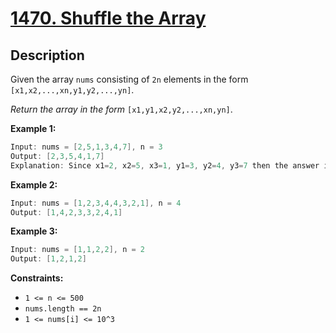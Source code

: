 # [1470. Shuffle the Array](https://leetcode.com/problems/shuffle-the-array/)

## Description 

Given the array `nums` consisting of `2n` elements in the form `[x1,x2,...,xn,y1,y2,...,yn]`.

_Return the array in the form_ `[x1,y1,x2,y2,...,xn,yn]`.



**Example 1:**
```go
Input: nums = [2,5,1,3,4,7], n = 3
Output: [2,3,5,4,1,7] 
Explanation: Since x1=2, x2=5, x3=1, y1=3, y2=4, y3=7 then the answer is [2,3,5,4,1,7].
```

**Example 2:**
```go
Input: nums = [1,2,3,4,4,3,2,1], n = 4
Output: [1,4,2,3,3,2,4,1]
```

**Example 3:**
```go
Input: nums = [1,1,2,2], n = 2
Output: [1,2,1,2]
```

**Constraints:**
* `1 <= n <= 500`
* `nums.length == 2n`
* `1 <= nums[i] <= 10^3`